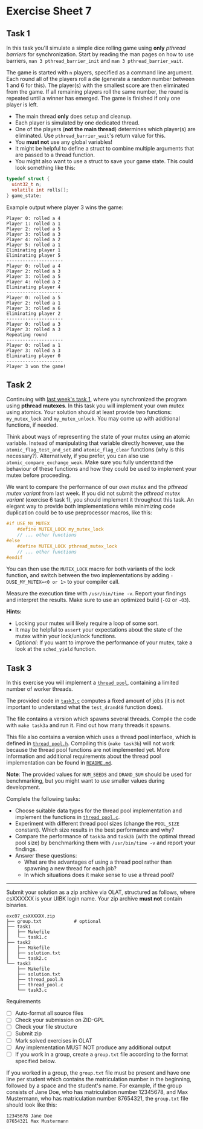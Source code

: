 # Exercise Sheet 7

## Task 1

In this task you'll simulate a simple dice rolling game using **only** *pthread barriers* for synchronization.
Start by reading the man pages on how to use barriers, `man 3 pthread_barrier_init` and `man 3 pthread_barrier_wait`.

The game is started with `n` players, specified as a command line argument.
Each round all of the players roll a die (generate a random number between 1 and 6 for this).
The player(s) with the smallest score are then eliminated from the game.
If all remaining players roll the same number, the round is repeated until a winner has emerged.
The game is finished if only one player is left.

- The main thread **only** does setup and cleanup.
- Each player is simulated by one dedicated thread.
- One of the players (**not the main thread**) determines which player(s) are eliminated.
  Use `pthread_barrier_wait`'s return value for this.
- You **must not** use any global variables!
- It might be helpful to define a struct to combine multiple arguments that are passed to a thread function.
- You might also want to use a struct to save your game state. This could look something like this:

```c
typedef struct {
  uint32_t n;
  volatile int rolls[];
} game_state;
```

Example output where player 3 wins the game:

```
Player 0: rolled a 4
Player 1: rolled a 1
Player 2: rolled a 5
Player 3: rolled a 3
Player 4: rolled a 2
Player 5: rolled a 1
Eliminating player 1
Eliminating player 5
---------------------
Player 0: rolled a 4
Player 2: rolled a 3
Player 3: rolled a 5
Player 4: rolled a 2
Eliminating player 4
---------------------
Player 0: rolled a 5
Player 2: rolled a 1
Player 3: rolled a 6
Eliminating player 2
---------------------
Player 0: rolled a 3
Player 3: rolled a 3
Repeating round
---------------------
Player 0: rolled a 1
Player 3: rolled a 3
Eliminating player 0
---------------------
Player 3 won the game!
```

## Task 2

Continuing with [last week's task 1](../exercise06/README.md), where you synchronized the program using **pthread mutexes**. In this task you will implement your own mutex using atomics. Your solution should at least provide two functions: `my_mutex_lock` and `my_mutex_unlock`. You may come up with additional functions, if needed.

Think about ways of representing the state of your mutex using an atomic variable. Instead of manipulating that variable directly however, use the `atomic_flag_test_and_set` and `atomic_flag_clear` functions (why is this necessary?). Alternatively, if you prefer, you can also use `atomic_compare_exchange_weak`. Make sure you fully understand the behaviour of these functions and how they could be used to implement your mutex before proceeding.

We want to compare the performance of our *own mutex* and the *pthread mutex variant* from last week. If you did not submit the *pthread mutex variant* (exercise 6 task 1), you should implement it throughout this task. An elegant way to provide both implementations while minimizing code duplication could be to use preprocessor macros, like this:

```c
#if USE_MY_MUTEX
    #define MUTEX_LOCK my_mutex_lock
    // ... other functions
#else
    #define MUTEX_LOCK pthread_mutex_lock
    // ... other functions
#endif
```

You can then use the `MUTEX_LOCK` macro for both variants of the lock function, and switch between the two implementations by adding `-DUSE_MY_MUTEX=<0 or 1>` to your compiler call.

Measure the execution time with `/usr/bin/time -v`. Report your findings and interpret the results. Make sure to use an optimized build (`-O2` or `-O3`).

**Hints:**

- Locking your mutex will likely require a loop of some sort.
- It may be helpful to `assert` your expectations about the state of the mutex within your lock/unlock functions.
- *Optional*: If you want to improve the performance of your mutex, take a look at the `sched_yield` function.

## Task 3

In this exercise you will implement a [`thread pool`](https://en.wikipedia.org/wiki/Thread_pool), containing a limited number of worker threads.

The provided code in [`task3.c`](task3/task3.c) computes a fixed amount of jobs (it is not important to understand what the `test_drand48` function does).

The file contains a version which spawns several threads. Compile the code with `make task3a` and run it. Find out how many threads it spawns.

This file also contains a version which uses a thread pool interface, which is defined in [`thread_pool.h`](task3/thread_pool.h).
Compiling this (`make task3b`) will not work because the thread pool functions are not implemented yet.
More information and additional requirements about the thread pool implementation can be found in [`README.md`](task3/README.md).

**Note**: The provided values for `NUM_SEEDS` and `DRAND_SUM` should be used for benchmarking, but you might want to use smaller values during development.

Complete the following tasks:

- Choose suitable data types for the thread pool implementation and implement the functions in [`thread_pool.c`](task3/thread_pool.c).
- Experiment with different thread pool sizes (change the `POOL_SIZE` constant). Which size results in the best performance and why?
- Compare the performance of `task3a` and `task3b` (with the optimal thread pool size) by benchmarking them with `/usr/bin/time -v` and report your findings.
- Answer these questions:
  - What are the advantages of using a thread pool rather than spawning a new thread for each job?
  - In which situations does it make sense to use a thread pool?

---

Submit your solution as a zip archive via OLAT, structured as follows, where csXXXXXX is your UIBK login name. Your zip archive **must not** contain binaries.

```text
exc07_csXXXXXX.zip
├── group.txt            # optional
├── task1
│   ├── Makefile
│   └── task1.c
├── task2
│   ├── Makefile
│   ├── solution.txt
│   └── task2.c
└── task3
    ├── Makefile
    ├── solution.txt
    ├── thread_pool.h
    ├── thread_pool.c
    └── task3.c
```

Requirements

- [ ] Auto-format all source files
- [ ] Check your submission on ZID-GPL
- [ ] Check your file structure
- [ ] Submit zip
- [ ] Mark solved exercises in OLAT
- [ ] Any implementation MUST NOT produce any additional output
- [ ] If you work in a group, create a `group.txt` file according to the format specified below.

If you worked in a group, the `group.txt` file must be present
and have one line per student which contains the matriculation number
in the beginning, followed by a space and the student's name.
For example, if the group consists of Jane Doe,
who has matriculation number 12345678,
and Max Mustermann, who has matriculation number 87654321,
the `group.txt` file should look like this:

```text
12345678 Jane Doe
87654321 Max Mustermann
```
